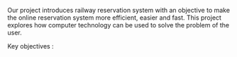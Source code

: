   Our project introduces railway reservation system with an objective to make the online reservation system more efficient, easier and fast.
This project explores how computer technology can be used to solve the problem of the user.

Key objectives :
  
